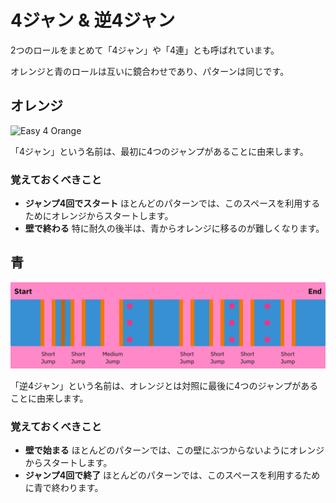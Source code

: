 # 4ジャン & 逆4ジャン

2つのロールをまとめて「4ジャン」や「4連」とも呼ばれています。

オレンジと青のロールは互いに鏡合わせであり、パターンは同じです。

## オレンジ

![Easy 4 Orange](../images/rolls/easy-4-orange-annotated.jpg)

「4ジャン」という名前は、最初に4つのジャンプがあることに由来します。

### 覚えておくべきこと

* **ジャンプ4回でスタート** ほとんどのパターンでは、このスペースを利用するためにオレンジからスタートします。
* **壁で終わる** 特に耐久の後半は、青からオレンジに移るのが難しくなります。

## 青

![Easy 4 Blue](../images/rolls/easy-4-blue-annotated.jpg)

「逆4ジャン」という名前は、オレンジとは対照に最後に4つのジャンプがあることに由来します。

### 覚えておくべきこと

* **壁で始まる** ほとんどのパターンでは、この壁にぶつからないようにオレンジからスタートします。
* **ジャンプ4回で終了** ほとんどのパターンでは、このスペースを利用するために青で終わります。
